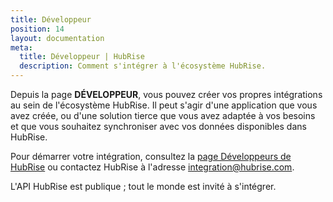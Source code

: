 ```yaml
---
title: Développeur
position: 14
layout: documentation
meta:
  title: Développeur | HubRise
  description: Comment s'intégrer à l'écosystème HubRise.
---
```


Depuis la page **DÉVELOPPEUR**, vous pouvez créer vos propres intégrations au sein de l'écosystème HubRise. Il peut s'agir d'une application que vous avez créée, ou d'une solution tierce que vous avez adaptée à vos besoins et que vous souhaitez synchroniser avec vos données disponibles dans HubRise.

Pour démarrer votre intégration, consultez la [page Développeurs de HubRise](/developers) ou contactez HubRise à l'adresse integration@hubrise.com.

L'API HubRise est publique ; tout le monde est invité à s'intégrer.
